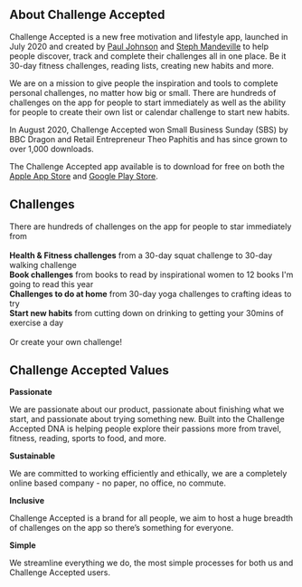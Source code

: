 
    
## About Challenge Accepted

Challenge Accepted is a new free motivation and lifestyle app, launched in July 2020 and created by <a href='https://www.linkedin.com/in/paulsjohnson91/'>Paul Johnson</a> and <a href='https://www.linkedin.com/in/stephaniemandeville/'>Steph Mandeville</a> to help people discover, track and complete their challenges all in one place. Be it 30-day fitness challenges, reading lists, creating new habits and more.<br/> 

We are on a mission to give people the inspiration and tools to complete personal challenges, no matter how big or small. There are hundreds of challenges on the app for people to start immediately as well as the ability for people to create their own list or calendar challenge to start new habits.  <br/>

In August 2020, Challenge Accepted won Small Business Sunday (SBS) by BBC Dragon and Retail Entrepreneur Theo Paphitis and has since grown to over 1,000 downloads.<br/>

The Challenge Accepted app available is to download for free on both the <a href='https://apps.apple.com/us/app/id1517580212'>Apple App Store</a> and <a href='https://play.google.com/store/apps/details?id=com.challengeaccepted.challengeacceptedapp&hl=en_GB'>Google Play Store</a>. <br/>



## Challenges
There are hundreds of challenges on the app for people to star immediately from <br/><br/>
**Health & Fitness challenges** from a 30-day squat challenge to 30-day walking challenge<br/>
**Book challenges** from books to read by inspirational women to 12 books I'm going to read this year<br/>
**Challenges to do at home** from 30-day yoga challenges to crafting ideas to try<br/>
**Start new habits** from cutting down on drinking to getting your 30mins of exercise a day<br/><br/>
Or create your own challenge!<br/>

## Challenge Accepted Values

**Passionate**

We are passionate about our product, passionate about finishing what we start, and passionate about trying something new. Built into the Challenge Accepted DNA is helping people explore their passions more from travel, fitness, reading, sports to food, and more. 

**Sustainable**

We are committed to working efficiently and ethically, we are a completely online based company - no paper, no office, no commute. 

**Inclusive**

Challenge Accepted is a brand for all people, we aim to host a huge breadth of challenges on the app so there’s something for everyone.

**Simple**

We streamline everything we do, the most simple processes for both us and Challenge Accepted users.
